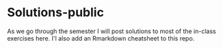 # Solutions-public

As we go through the semester I will post solutions to most of the in-class exercises here. 
I'l also add an Rmarkdown cheatsheet to this repo.

